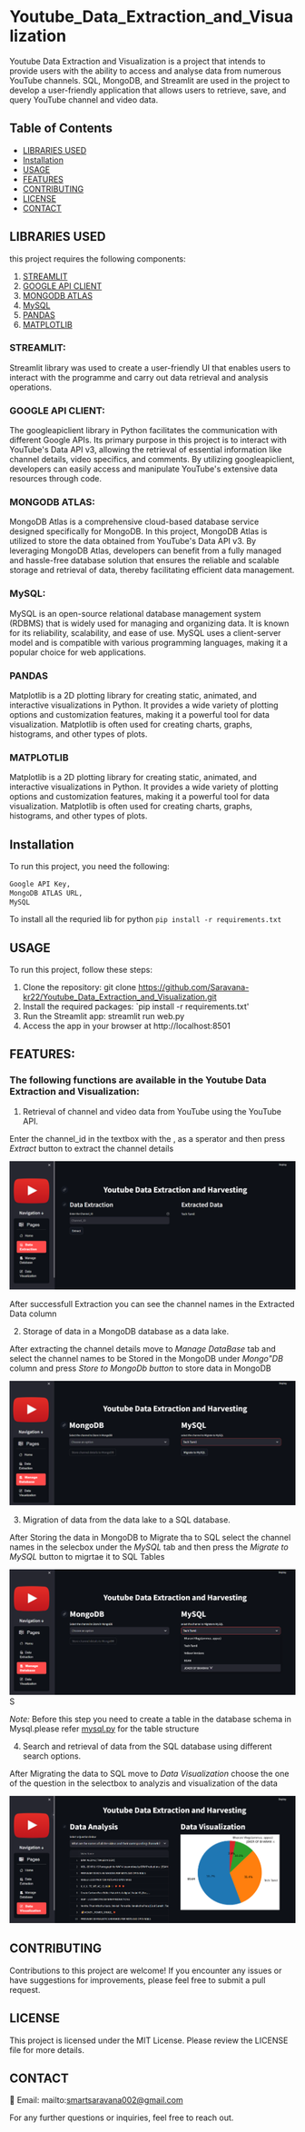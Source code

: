 # Youtube_Data_Extraction_and_Visualization 
Youtube Data Extraction and Visualization is a project that intends to provide users with the ability to access and analyse data from numerous YouTube channels. SQL, MongoDB, and Streamlit are used in the project to develop a user-friendly application that allows users to retrieve, save, and query YouTube channel and video data.

## Table of Contents
- [LIBRARIES USED](#libraries-used)
- [Installation](#installation)
- [USAGE](#usage)
- [FEATURES](#features)
- [CONTRIBUTING](#contributing)
- [LICENSE](#license)
- [CONTACT](#contact)

## LIBRARIES USED
this project requires the following components:

1. [STREAMLIT](#streamlit)
2. [GOOGLE API CLIENT](#google-api-client)
3. [MONGODB ATLAS](#mongodb-atlas)
4. [MySQL](#mysql)
5. [PANDAS](#pandas)
6. [MATPLOTLIB](#matplotlib)


### STREAMLIT:

Streamlit library was used to create a user-friendly UI that enables users to interact with the programme and carry out data retrieval and analysis operations.


### GOOGLE API CLIENT:

The googleapiclient library in Python facilitates the communication with different Google APIs. Its primary purpose in this project is to interact with YouTube's Data API v3, allowing the retrieval of essential information like channel details, video specifics, and comments. By utilizing googleapiclient, developers can easily access and manipulate YouTube's extensive data resources through code.

### MONGODB ATLAS:

MongoDB Atlas is a comprehensive cloud-based database service designed specifically for MongoDB. In this project, MongoDB Atlas is utilized to store the data obtained from YouTube's Data API v3. By leveraging MongoDB Atlas, developers can benefit from a fully managed and hassle-free database solution that ensures the reliable and scalable storage and retrieval of data, thereby facilitating efficient data management.


### MySQL:

MySQL is an open-source relational database management system (RDBMS) that is widely used for managing and organizing data. It is known for its reliability, scalability, and ease of use. MySQL uses a client-server model and is compatible with various programming languages, making it a popular choice for web applications.

### PANDAS

Matplotlib is a 2D plotting library for creating static, animated, and interactive visualizations in Python. It provides a wide variety of plotting options and customization features, making it a powerful tool for data visualization. Matplotlib is often used for creating charts, graphs, histograms, and other types of plots.

### MATPLOTLIB

Matplotlib is a 2D plotting library for creating static, animated, and interactive visualizations in Python. It provides a wide variety of plotting options and customization features, making it a powerful tool for data visualization. Matplotlib is often used for creating charts, graphs, histograms, and other types of plots.


## Installation

To run this project, you need the following:
```Python3, 
Google API Key, 
MongoDB ATLAS URL,
MySQL
```
To install all the requried lib for python `pip install -r requirements.txt`

## USAGE

To run this project, follow these steps:

1. Clone the repository: git clone https://github.com/Saravana-kr22/Youtube_Data_Extraction_and_Visualization.git
2. Install the required packages: `pip install -r requirements.txt'
3. Run the Streamlit app: streamlit run web.py
4. Access the app in your browser at http://localhost:8501

## FEATURES:

### The following functions are available in the Youtube Data Extraction and Visualization:

1. Retrieval of channel and video data from YouTube using the YouTube API.

Enter the channel_id in the textbox with the , as a sperator and then press *Extract* button  to extract the channel details

![Data Extraction!](/src/data_extraction.png "Data Extraction")

After successfull Extraction you can see the channel names in the Extracted Data column

2. Storage of data in a MongoDB database as a data lake.

After extracting the channel details move to *Manage DataBase* tab and select the channel names to be Stored in the MongoDB under *Mongo"DB* column and press *Store to MongoDb button* to store data in MongoDB

![MongoDB!](/src/mongodb.png "MongoDB")


3. Migration of data from the data lake to a SQL database.

After Storing the data in MongoDB to Migrate tha to SQL select the channel names in the selecbox under the *MySQL* tab and then press the *Migrate to MySQL* button to migrtae it to SQL Tables

![MySQL!](/src/mysql.png "MySQL")S

*Note:* Before this step you need to create a table in the database schema in Mysql.please refer [mysql.py](/scripts/mysql.py) for the table structure

4. Search and retrieval of data from the SQL database using different search options.

After Migrating the data to SQL move to *Data Visualization* choose the one of the question in the selectbox to analyzis and visualization of the data

![Data Visualization!](/src/data_visualization.png "Data Visualization")

## CONTRIBUTING

Contributions to this project are welcome! If you encounter any issues or have suggestions for improvements, please feel free to submit a pull request.

## LICENSE

This project is licensed under the MIT License. Please review the LICENSE file for more details.

## CONTACT

📧 Email: mailto:smartsaravana002@gmail.com 

For any further questions or inquiries, feel free to reach out. 
